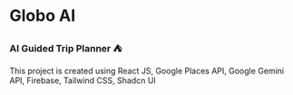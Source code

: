 # Globo AI
### AI Guided Trip Planner ⛺

This project is created using React JS, Google Places API, Google Gemini API, Firebase, Tailwind CSS, Shadcn UI

